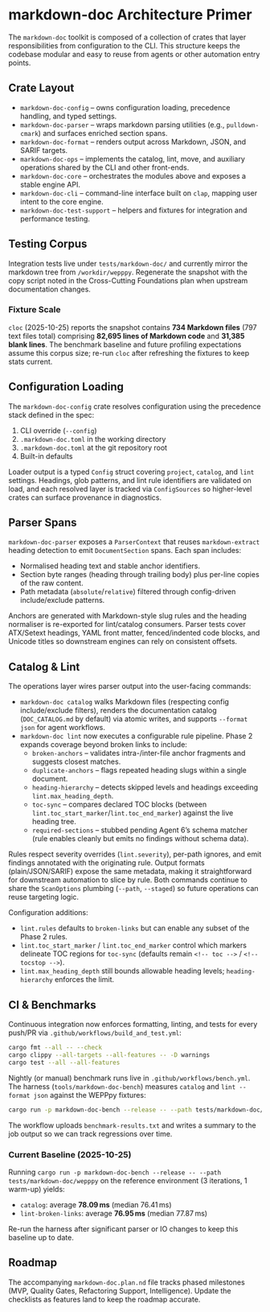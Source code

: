 # markdown-doc Architecture Primer

The `markdown-doc` toolkit is composed of a collection of crates that layer responsibilities from configuration to the CLI. This structure keeps the codebase modular and easy to reuse from agents or other automation entry points.

## Crate Layout

- `markdown-doc-config` – owns configuration loading, precedence handling, and typed settings.
- `markdown-doc-parser` – wraps markdown parsing utilities (e.g., `pulldown-cmark`) and surfaces enriched section spans.
- `markdown-doc-format` – renders output across Markdown, JSON, and SARIF targets.
- `markdown-doc-ops` – implements the catalog, lint, move, and auxiliary operations shared by the CLI and other front-ends.
- `markdown-doc-core` – orchestrates the modules above and exposes a stable engine API.
- `markdown-doc-cli` – command-line interface built on `clap`, mapping user intent to the core engine.
- `markdown-doc-test-support` – helpers and fixtures for integration and performance testing.

## Testing Corpus

Integration tests live under `tests/markdown-doc/` and currently mirror the markdown tree from `/workdir/wepppy`. Regenerate the snapshot with the copy script noted in the Cross-Cutting Foundations plan when upstream documentation changes.

### Fixture Scale

`cloc` (2025-10-25) reports the snapshot contains **734 Markdown files** (797 text files total) comprising **82,695 lines of Markdown code** and **31,385 blank lines**. The benchmark baseline and future profiling expectations assume this corpus size; re-run `cloc` after refreshing the fixtures to keep stats current.

## Configuration Loading

The `markdown-doc-config` crate resolves configuration using the precedence stack defined in the spec:

1. CLI override (`--config`)
2. `.markdown-doc.toml` in the working directory
3. `.markdown-doc.toml` at the git repository root
4. Built-in defaults

Loader output is a typed `Config` struct covering `project`, `catalog`, and `lint` settings. Headings, glob patterns, and lint rule identifiers are validated on load, and each resolved layer is tracked via `ConfigSources` so higher-level crates can surface provenance in diagnostics.

## Parser Spans

`markdown-doc-parser` exposes a `ParserContext` that reuses `markdown-extract` heading detection to emit `DocumentSection` spans. Each span includes:

- Normalised heading text and stable anchor identifiers.
- Section byte ranges (heading through trailing body) plus per-line copies of the raw content.
- Path metadata (`absolute`/`relative`) filtered through config-driven include/exclude patterns.

Anchors are generated with Markdown-style slug rules and the heading normaliser is re-exported for lint/catalog consumers. Parser tests cover ATX/Setext headings, YAML front matter, fenced/indented code blocks, and Unicode titles so downstream engines can rely on consistent offsets.

## Catalog & Lint

The operations layer wires parser output into the user-facing commands:

- `markdown-doc catalog` walks Markdown files (respecting config include/exclude filters), renders the documentation catalog (`DOC_CATALOG.md` by default) via atomic writes, and supports `--format json` for agent workflows.
- `markdown-doc lint` now executes a configurable rule pipeline. Phase&nbsp;2 expands coverage beyond broken links to include:
  - `broken-anchors` – validates intra-/inter-file anchor fragments and suggests closest matches.
  - `duplicate-anchors` – flags repeated heading slugs within a single document.
  - `heading-hierarchy` – detects skipped levels and headings exceeding `lint.max_heading_depth`.
  - `toc-sync` – compares declared TOC blocks (between `lint.toc_start_marker`/`lint.toc_end_marker`) against the live heading tree.
  - `required-sections` – stubbed pending Agent&nbsp;6’s schema matcher (rule enables cleanly but emits no findings without schema data).

Rules respect severity overrides (`lint.severity`), per-path ignores, and emit findings annotated with the originating rule. Output formats (plain/JSON/SARIF) expose the same metadata, making it straightforward for downstream automation to slice by rule. Both commands continue to share the `ScanOptions` plumbing (`--path`, `--staged`) so future operations can reuse targeting logic.

Configuration additions:

- `lint.rules` defaults to `broken-links` but can enable any subset of the Phase&nbsp;2 rules.
- `lint.toc_start_marker` / `lint.toc_end_marker` control which markers delineate TOC regions for `toc-sync` (defaults remain `<!-- toc -->` / `<!-- tocstop -->`).
- `lint.max_heading_depth` still bounds allowable heading levels; `heading-hierarchy` enforces the limit.

## CI & Benchmarks

Continuous integration now enforces formatting, linting, and tests for every push/PR via `.github/workflows/build_and_test.yml`:

```bash
cargo fmt --all -- --check
cargo clippy --all-targets --all-features -- -D warnings
cargo test --all --all-features
```

Nightly (or manual) benchmark runs live in `.github/workflows/bench.yml`. The harness (`tools/markdown-doc-bench`) measures `catalog` and `lint --format json` against the WEPPpy fixtures:

```bash
cargo run -p markdown-doc-bench --release -- --path tests/markdown-doc/wepppy
```

The workflow uploads `benchmark-results.txt` and writes a summary to the job output so we can track regressions over time.

### Current Baseline (2025-10-25)

Running `cargo run -p markdown-doc-bench --release -- --path tests/markdown-doc/wepppy` on the reference environment (3 iterations, 1 warm-up) yields:

- `catalog`: average **78.09 ms** (median 76.41 ms)
- `lint-broken-links`: average **76.95 ms** (median 77.87 ms)

Re-run the harness after significant parser or IO changes to keep this baseline up to date.

## Roadmap

The accompanying `markdown-doc.plan.nd` file tracks phased milestones (MVP, Quality Gates, Refactoring Support, Intelligence). Update the checklists as features land to keep the roadmap accurate.
